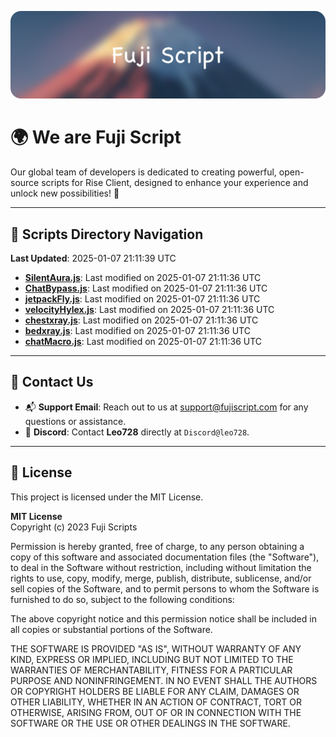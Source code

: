 ![Banner](.github/b.webp)

# 🌍 **We are Fuji Script**

Our global team of developers is dedicated to creating powerful, open-source scripts for Rise Client, designed to enhance your experience and unlock new possibilities! 🌟

---
<!-- SCRIPTS_NAVIGATION_START -->
## 📂 **Scripts Directory Navigation**

**Last Updated**: 2025-01-07 21:11:39 UTC

- **[SilentAura.js](scripts/SilentAura.js)**: Last modified on 2025-01-07 21:11:36 UTC
- **[ChatBypass.js](scripts/ChatBypass.js)**: Last modified on 2025-01-07 21:11:36 UTC
- **[jetpackFly.js](scripts/jetpackFly.js)**: Last modified on 2025-01-07 21:11:36 UTC
- **[velocityHylex.js](scripts/velocityHylex.js)**: Last modified on 2025-01-07 21:11:36 UTC
- **[chestxray.js](scripts/chestxray.js)**: Last modified on 2025-01-07 21:11:36 UTC
- **[bedxray.js](scripts/bedxray.js)**: Last modified on 2025-01-07 21:11:36 UTC
- **[chatMacro.js](scripts/chatMacro.js)**: Last modified on 2025-01-07 21:11:36 UTC

<!-- SCRIPTS_NAVIGATION_END -->

---

## 💬 **Contact Us**  
- 📬 **Support Email**: Reach out to us at [support@fujiscript.com](mailto:support@fujiscript.com) for any questions or assistance.  
- 💬 **Discord**: Contact **Leo728** directly at `Discord@leo728`.

---

## 📜 **License**

This project is licensed under the MIT License.  

**MIT License**  
Copyright (c) 2023 Fuji Scripts  

Permission is hereby granted, free of charge, to any person obtaining a copy of this software and associated documentation files (the "Software"), to deal in the Software without restriction, including without limitation the rights to use, copy, modify, merge, publish, distribute, sublicense, and/or sell copies of the Software, and to permit persons to whom the Software is furnished to do so, subject to the following conditions:  

The above copyright notice and this permission notice shall be included in all copies or substantial portions of the Software.  

THE SOFTWARE IS PROVIDED "AS IS", WITHOUT WARRANTY OF ANY KIND, EXPRESS OR IMPLIED, INCLUDING BUT NOT LIMITED TO THE WARRANTIES OF MERCHANTABILITY, FITNESS FOR A PARTICULAR PURPOSE AND NONINFRINGEMENT. IN NO EVENT SHALL THE AUTHORS OR COPYRIGHT HOLDERS BE LIABLE FOR ANY CLAIM, DAMAGES OR OTHER LIABILITY, WHETHER IN AN ACTION OF CONTRACT, TORT OR OTHERWISE, ARISING FROM, OUT OF OR IN CONNECTION WITH THE SOFTWARE OR THE USE OR OTHER DEALINGS IN THE SOFTWARE.  
